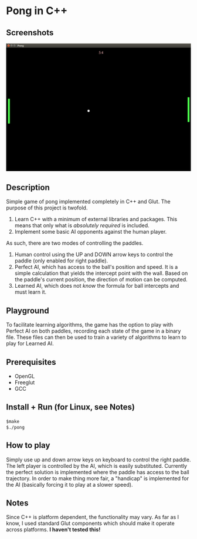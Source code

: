 
# Pong in C++
## Screenshots
![Screen shot of gameplay](images/screen2.png)

## Description
Simple game of pong implemented completely in C++ and Glut. The purpose of this project is twofold. 

1. Learn C++ with a minimum of external libraries and packages. This means that only what is *absolutely required* is included.
2. Implement some basic AI opponents against the human player. 

As such, there are two modes of controlling the paddles.

1. Human control using the UP and DOWN arrow keys to control the paddle (only enabled for right paddle).
2. Perfect AI, which has access to the ball's position and speed. It is a simple calculation that yields the intercept point with the wall. Based on the paddle's current position, the direction of motion can be computed. 
3. Learned AI, which does not *know* the formula for ball intercepts and must learn it. 

## Playground
To facilitate learning algorithms, the game has the option to play with Perfect AI on both paddles, recording each state of the game in a binary file. These files can then be used to train a variety of algorithms to learn to play for Learned AI.

## Prerequisites 
* OpenGL
* Freeglut
* GCC

## Install + Run (for Linux, see Notes)
```
$make
$./pong
```

## How to play
Simply use up and down arrow keys on keyboard to control the right paddle. The left player is controlled by the AI, which is easily substituted. Currently the perfect solution is implemented where the paddle has access to the ball trajectory. In order to make thing more fair, a "handicap" is implemented for the AI (basically forcing it to play at a slower speed).

## Notes
Since C++ is platform dependent, the functionality may vary. As far as I know, I used standard Glut components which should make it operate across platforms. **I haven't tested this!**
